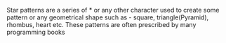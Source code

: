 Star patterns are a series of * or any other character used to create some pattern or any geometrical shape such as - square, triangle(Pyramid), rhombus, heart etc. These patterns are often prescribed by many programming books
